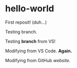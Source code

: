# hello-world
First reposit! (duh...)

Testing branch.

Testing **branch** from VS!

Modifying from VS Code. **Again.**

Modifying from GitHub _website_.
